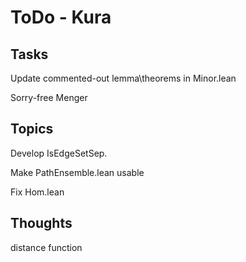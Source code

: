 # ToDo - Kura

## Tasks

Update commented-out lemma\theorems in Minor.lean

Sorry-free Menger

## Topics

Develop IsEdgeSetSep.

Make PathEnsemble.lean usable

Fix Hom.lean

## Thoughts

distance function
